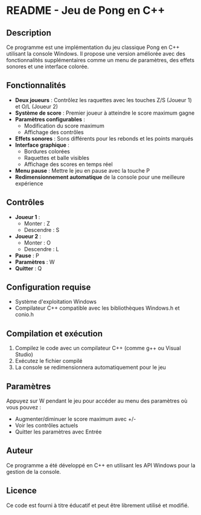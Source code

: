 # README - Jeu de Pong en C++

## Description
Ce programme est une implémentation du jeu classique Pong en C++ utilisant la console Windows. Il propose une version améliorée avec des fonctionnalités supplémentaires comme un menu de paramètres, des effets sonores et une interface colorée.

## Fonctionnalités
- **Deux joueurs** : Contrôlez les raquettes avec les touches Z/S (Joueur 1) et O/L (Joueur 2)
- **Système de score** : Premier joueur à atteindre le score maximum gagne
- **Paramètres configurables** :
  - Modification du score maximum
  - Affichage des contrôles
- **Effets sonores** : Sons différents pour les rebonds et les points marqués
- **Interface graphique** :
  - Bordures colorées
  - Raquettes et balle visibles
  - Affichage des scores en temps réel
- **Menu pause** : Mettre le jeu en pause avec la touche P
- **Redimensionnement automatique** de la console pour une meilleure expérience

## Contrôles
- **Joueur 1** : 
  - Monter : Z
  - Descendre : S
- **Joueur 2** : 
  - Monter : O
  - Descendre : L
- **Pause** : P
- **Paramètres** : W
- **Quitter** : Q

## Configuration requise
- Système d'exploitation Windows
- Compilateur C++ compatible avec les bibliothèques Windows.h et conio.h

## Compilation et exécution
1. Compilez le code avec un compilateur C++ (comme g++ ou Visual Studio)
2. Exécutez le fichier compilé
3. La console se redimensionnera automatiquement pour le jeu

## Paramètres
Appuyez sur W pendant le jeu pour accéder au menu des paramètres où vous pouvez :
- Augmenter/diminuer le score maximum avec +/-
- Voir les contrôles actuels
- Quitter les paramètres avec Entrée

## Auteur
Ce programme a été développé en C++ en utilisant les API Windows pour la gestion de la console.

## Licence
Ce code est fourni à titre éducatif et peut être librement utilisé et modifié.
